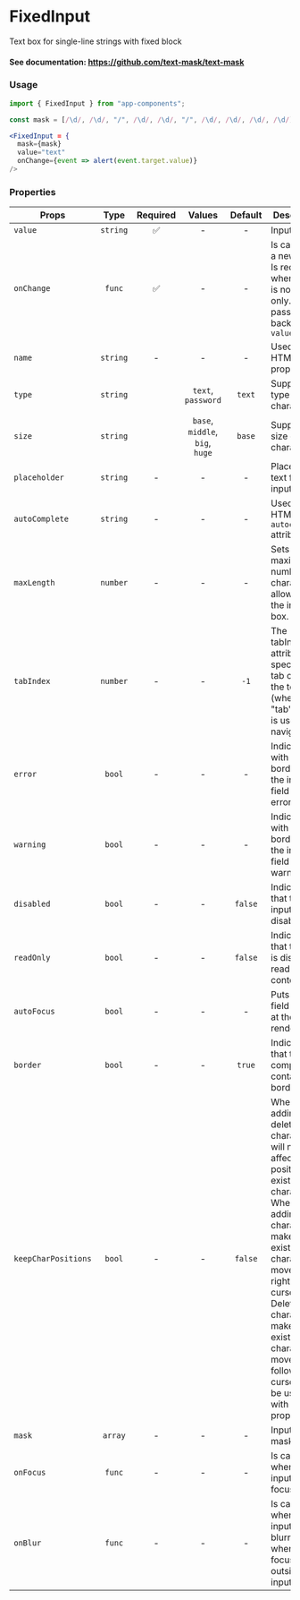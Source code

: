 # FixedInput

Text box for single-line strings with fixed block

#### See documentation: https://github.com/text-mask/text-mask

### Usage

```js
import { FixedInput } from "app-components";
```

```js
const mask = [/\d/, /\d/, "/", /\d/, /\d/, "/", /\d/, /\d/, /\d/, /\d/];
```

```jsx
<FixedInput = {
  mask={mask}
  value="text"
  onChange={event => alert(event.target.value)}
/>
```

### Properties

| Props               |   Type   | Required |             Values              | Default | Description                                                                                                                                                                                                                                                   |
| ------------------- | :------: | :------: | :-----------------------------: | :-----: | ------------------------------------------------------------------------------------------------------------------------------------------------------------------------------------------------------------------------------------------------------------- |
| `value`             | `string` |    ✅    |                -                |    -    | Input value                                                                                                                                                                                                                                            |
| `onChange`          |  `func`  |    ✅    |                -                |    -    | Is called with a new value. Is required when input is not read-only. Parent passes it back as `value`                                                                                                                                                        |
| `name`              | `string` |    -     |                -                |    -    | Used as HTML `name` property                                                                                                                                                                                                                                  |
| `type`              | `string` |          |       `text`, `password`        | `text`  | Supported type of input characters.                                                                                                                                                                                                                           |
| `size`              | `string` |          | `base`, `middle`, `big`, `huge` | `base`  | Supported size of input characters.                                                                                                                                                                                                                           |
| `placeholder`       | `string` |    -     |                -                |    -    | Placeholder text for the input                                                                                                                                                                                                                                |
| `autoComplete`      | `string` |    -     |                -                |    -    | Used as HTML `autocomplete` attribute                                                                                                                                                                                                                          |
| `maxLength`         | `number` |    -     |                -                |    -    | Sets the maximum number of characters allowed in the input box.                                                                                                                                                              |
| `tabIndex`          | `number` |    -     |                -                |  `-1`   | The tabIndex attribute specifies the tab order of the text box (when the "tab" button is used for navigating).                                                                                                                                                  |
| `error`             |  `bool`  |    -     |                -                |    -    | Indicates with a red border that the input field has an error                                                                                                                                                                                                                      |
| `warning`           |  `bool`  |    -     |                -                |    -    | Indicates with a yellow border that the input field has a warning                                                                                                                                                                                                                     |
| `disabled`          |  `bool`  |    -     |                -                | `false` | Indicates that the input box is disabled                                                                                                                                                                          |
| `readOnly`          |  `bool`  |    -     |                -                | `false` | Indicates that the field is displaying read-only content                                                                                                                                                                                                      |
| `autoFocus`         |  `bool`  |    -     |                -                |    -    | Puts input field in focus at the initial render                                                                                                                                                                                                                       |
| `border`            |  `bool`  |    -     |                -                | `true`  | Indicates that the component contains borders                                                                                                                                                                                                                       |
| `keepCharPositions` |  `bool`  |    -     |                -                | `false` | When true, adding or deleting characters will not affect the positions of existing characters. When false, adding characters makes existing characters move to the right of the cursor. Deleting characters makes existing characters move left following the cursor. Can be used only with `mask` prop |
| `mask`              | `array`  |    -     |                -                |    -    | Input text mask                                                                                                                                                                                                                                               |
| `onFocus`           |  `func`  |    -     |                -                |    -    | Is called when the input field is focused                                                                                                                                                                                                                                  |
| `onBlur`            |  `func`  |    -     |                -                |    -    | Is called when the input field is blurred - when the focus is outside the input field                                                                                                                                                                                                                                  |
